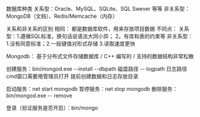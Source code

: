 数据库种类
关系型：Oracle、MySQL、SQLite、SQL Swever 等等
非关系型：MongoDB（文档）、Redis/Memcache（内存）

关系和非关系的区别
相同： 都是数据库软件，用来存放项目数据
不同点：
关系型：1.遵循SQL标准，换句话说语法大同小异； 2。有库和表的约束等
非关系型：1.没有同意标准；2.一般键值对形式存储 3.读取速度更快

Mongodb： 基于分布式文件存储数据库 / C++ 编写的 / 支持的数据结构非常松散

创建服务：bin/mongod.exe --install --dbpath 磁盘路径 -- logpath 日志路径
cmd窗口需要用管理员打开
提前创建数据和日志存放目录

启动服务：net start mongodb
暂停服务：net stop mongodb
删除服务：bin/mongod.exe -- remove

登录（验证服务是否开启）：bin/mongo